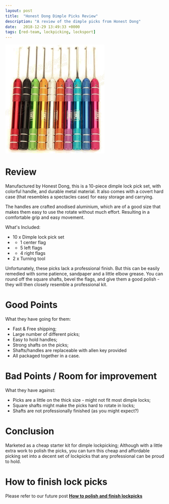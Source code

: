 ```yaml
---
layout: post
title:  "Honest Dong Dimple Picks Review"
description: "A review of the dimple picks from Honest Dong"
date:   2018-12-29 13:49:33 +0000
tags: [red-team, lockpicking, locksport]
---
```

![Honest Dong](/assets/honestdong-picks.png)

# Review
Manufactured by Honest Dong, this is a 10-piece dimple lock pick set, with colorful handle, and durable metal material. 
It also comes with a covert hard case (that resembles a spectacles case) for easy storage and carrying.

The handles are crafted anodised aluminium, which are of a good size that makes them easy to use the rotate without
much effort. Resulting in a comfortable grip and easy movement.

What's Included:
 * 10 x Dimple lock pick set
 * * 1 center flag
 * * 5 left flags
 * * 4 right flags
 * 2 x Turning tool

Unfortunately, these picks lack a professional finish. But this can be easily remedied with some patience, sandpaper and a little
elbow grease. You can round off the square shafts, bevel the flags, and give them a good polish - they will then closely resemble 
a professional kit.

# Good Points
What they have going for them: 
 * Fast & Free shipping; 
 * Large number of different picks;
 * Easy to hold handles;
 * Strong shafts on the picks;
 * Shafts/handles are replaceable with allen key provided
 * All packaged together in a case.

# Bad Points / Room for improvement
What they have against: 
 * Picks are a little on the thick size - might not fit most dimple locks;
 * Square shafts might make the picks hard to rotate in locks;
 * Shafts are not professionally finished (as you might expect?)

# Conclusion
Marketed as a cheap starter kit for dimple lockpicking; Although with a little extra work to polish the picks, 
you can turn this cheap and affordable picking set into a decent set of lockpicks that any professional can be
proud to hold.

# How to finish lock picks
Please refer to our future post **[How to polish and finish lockpicks](https://www.netscylla.com/blog/2018/12/30/Polishing-Lockpicks)**